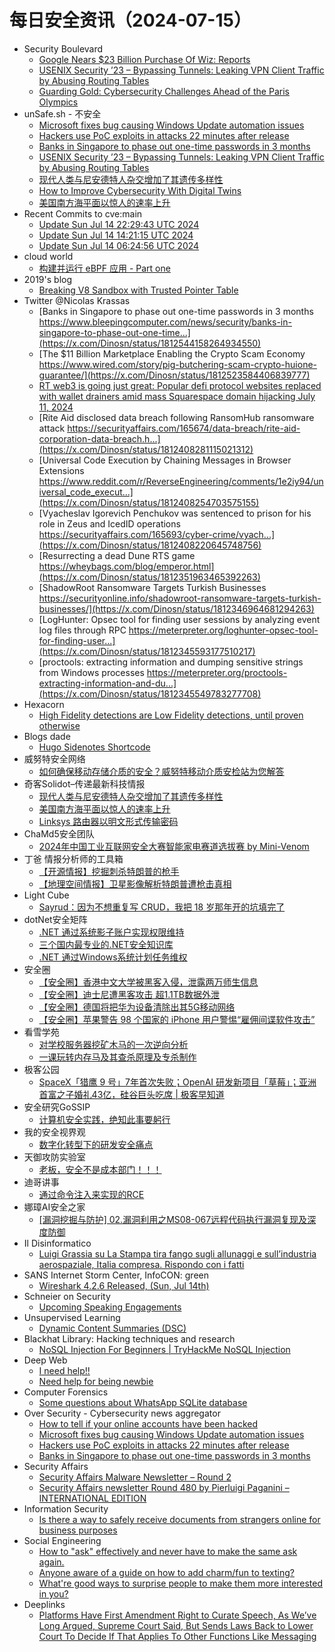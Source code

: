 # 每日安全资讯（2024-07-15）

- Security Boulevard
  - [Google Nears $23 Billion Purchase Of Wiz: Reports](https://securityboulevard.com/2024/07/google-nears-23-billion-purchase-of-wiz-reports/)
  - [USENIX Security ’23 – Bypassing Tunnels: Leaking VPN Client Traffic by Abusing Routing Tables](https://securityboulevard.com/2024/07/usenix-security-23-bypassing-tunnels-leaking-vpn-client-traffic-by-abusing-routing-tables/)
  - [Guarding Gold: Cybersecurity Challenges Ahead of the Paris Olympics](https://securityboulevard.com/2024/07/guarding-gold-cybersecurity-challenges-ahead-of-the-paris-olympics/)
- unSafe.sh - 不安全
  - [Microsoft fixes bug causing Windows Update automation issues](https://buaq.net/go-250488.html)
  - [Hackers use PoC exploits in attacks 22 minutes after release](https://buaq.net/go-250489.html)
  - [Banks in Singapore to phase out one-time passwords in 3 months](https://buaq.net/go-250490.html)
  - [USENIX Security ’23 – Bypassing Tunnels: Leaking VPN Client Traffic by Abusing Routing Tables](https://buaq.net/go-250496.html)
  - [现代人类与尼安德特人杂交增加了其遗传多样性](https://buaq.net/go-250486.html)
  - [How to Improve Cybersecurity With Digital Twins](https://buaq.net/go-250493.html)
  - [美国南方海平面以惊人的速率上升](https://buaq.net/go-250487.html)
- Recent Commits to cve:main
  - [Update Sun Jul 14 22:29:43 UTC 2024](https://github.com/trickest/cve/commit/2a149634e5a5d947402ef484ef9c5bfdd971bdb6)
  - [Update Sun Jul 14 14:21:15 UTC 2024](https://github.com/trickest/cve/commit/fd95077e7b258c693383da0aae0f2929ac01e7b5)
  - [Update Sun Jul 14 06:24:56 UTC 2024](https://github.com/trickest/cve/commit/d76c4514f3a2e4f5f84c175fa5f97f0dd06e8e86)
- cloud world
  - [构建并运行 eBPF 应用 - Part one](https://cloudsjhan.github.io/2024/07/14/%E6%9E%84%E5%BB%BA%E5%B9%B6%E8%BF%90%E8%A1%8C-eBPF-%E5%BA%94%E7%94%A8-Part-one/)
- 2019's blog
  - [Breaking V8 Sandbox with Trusted Pointer Table](https://mem2019.github.io/jekyll/update/2024/07/14/HITCON.html)
- Twitter @Nicolas Krassas
  - [Banks in Singapore to phase out one-time passwords in 3 months https://www.bleepingcomputer.com/news/security/banks-in-singapore-to-phase-out-one-time...](https://x.com/Dinosn/status/1812544158264934550)
  - [The $11 Billion Marketplace Enabling the Crypto Scam Economy https://www.wired.com/story/pig-butchering-scam-crypto-huione-guarantee/](https://x.com/Dinosn/status/1812523584406839777)
  - [RT web3 is going just great: Popular defi protocol websites replaced with wallet drainers amid mass Squarespace domain hijacking July 11, 2024](https://x.com/Dinosn/status/1812524163275649382)
  - [Rite Aid disclosed data breach following RansomHub ransomware attack https://securityaffairs.com/165674/data-breach/rite-aid-corporation-data-breach.h...](https://x.com/Dinosn/status/1812408281115021312)
  - [Universal Code Execution by Chaining Messages in Browser Extensions https://www.reddit.com/r/ReverseEngineering/comments/1e2iy94/universal_code_execut...](https://x.com/Dinosn/status/1812408254703575155)
  - [Vyacheslav Igorevich Penchukov was sentenced to prison for his role in Zeus and IcedID operations https://securityaffairs.com/165693/cyber-crime/vyach...](https://x.com/Dinosn/status/1812408220645748756)
  - [Resurrecting a dead Dune RTS game https://wheybags.com/blog/emperor.html](https://x.com/Dinosn/status/1812351963465392263)
  - [ShadowRoot Ransomware Targets Turkish Businesses https://securityonline.info/shadowroot-ransomware-targets-turkish-businesses/](https://x.com/Dinosn/status/1812346964681294263)
  - [LogHunter: Opsec tool for finding user sessions by analyzing event log files through RPC https://meterpreter.org/loghunter-opsec-tool-for-finding-user...](https://x.com/Dinosn/status/1812345593177510217)
  - [proctools: extracting information and dumping sensitive strings from Windows processes https://meterpreter.org/proctools-extracting-information-and-du...](https://x.com/Dinosn/status/1812345549783277708)
- Hexacorn
  - [High Fidelity detections are Low Fidelity detections, until proven otherwise](https://www.hexacorn.com/blog/2024/07/14/high-fidelity-detections-are-low-fidelity-detections-until-proven-otherwise/)
- Blogs  dade
  - [Hugo Sidenotes Shortcode](https://0xda.de/blog/2024/07/hugo-sidenotes-shortcode/)
- 威努特安全网络
  - [如何确保移动存储介质的安全？威努特移动介质安检站为您解答](https://mp.weixin.qq.com/s?__biz=MzAwNTgyODU3NQ==&mid=2651124713&idx=1&sn=4002b90225e6a9ad359d840a83f8687b&chksm=80e6e959b791604f5815a028cafb3dfbdb4b7b5777dbf26dc15f94cb6983b977da9f02adbdfe&scene=58&subscene=0#rd)
- 奇客Solidot–传递最新科技情报
  - [现代人类与尼安德特人杂交增加了其遗传多样性](https://www.solidot.org/story?sid=78689)
  - [美国南方海平面以惊人的速率上升](https://www.solidot.org/story?sid=78688)
  - [Linksys 路由器以明文形式传输密码](https://www.solidot.org/story?sid=78687)
- ChaMd5安全团队
  - [2024年中国工业互联网安全大赛智能家电赛道选拔赛 by Mini-Venom](https://mp.weixin.qq.com/s?__biz=MzIzMTc1MjExOQ==&mid=2247510681&idx=1&sn=a7b25eae740e541f7d2898799f238ed5&chksm=e89d8241dfea0b573b9a8a8fa21328665ed140a851a7a6783c3429fe3d42bcfdb139fbaab984&scene=58&subscene=0#rd)
- 丁爸 情报分析师的工具箱
  - [【开源情报】挖掘刺杀特朗普的枪手](https://mp.weixin.qq.com/s?__biz=MzI2MTE0NTE3Mw==&mid=2651145082&idx=1&sn=238ebb351adec27c4346b637de6dbbc5&chksm=f1af3440c6d8bd568e48ffe9dfe5b073ab0d3bf812f0c02d196be12377cbee75339a8c4d6398&scene=58&subscene=0#rd)
  - [【地理空间情报】卫星影像解析特朗普遭枪击真相](https://mp.weixin.qq.com/s?__biz=MzI2MTE0NTE3Mw==&mid=2651145082&idx=2&sn=752820260608dd3c028dab3557f1cf2b&chksm=f1af3440c6d8bd5687fb4fe87e18777cdb1f39bc5cab12801c99a790ef6d1c1de13d4009003c&scene=58&subscene=0#rd)
- Light Cube
  - [Sayrud：因为不想重复写 CRUD，我把 18 岁那年开的坑填完了](https://github.red/hello-sayrud/)
- dotNet安全矩阵
  - [.NET 通过系统影子账户实现权限维持](https://mp.weixin.qq.com/s?__biz=MzUyOTc3NTQ5MA==&mid=2247493300&idx=1&sn=0367b979654bb109c78c8d64694c2f3e&chksm=fa594859cd2ec14f5ab581abb2d9e46fa26334bc5861abc1dc0f685cf1c8efd96c477063b39e&scene=58&subscene=0#rd)
  - [三个国内最专业的.NET安全知识库](https://mp.weixin.qq.com/s?__biz=MzUyOTc3NTQ5MA==&mid=2247493300&idx=2&sn=0daf4e93e56cce2b942b16058bbbefb2&chksm=fa594859cd2ec14ffbd956696579dde35503b6741223c094cf65dd2da107a1b826fd7be6cdac&scene=58&subscene=0#rd)
  - [.NET 通过Windows系统计划任务维权](https://mp.weixin.qq.com/s?__biz=MzUyOTc3NTQ5MA==&mid=2247493300&idx=3&sn=2a45d35a390bc0a4a24405f862909a7e&chksm=fa594859cd2ec14f06b219cff3d311e196513b2903ad40d9d4a4182c138956753493a8385666&scene=58&subscene=0#rd)
- 安全圈
  - [【安全圈】香港中文大学被黑客入侵，泄露两万师生信息](https://mp.weixin.qq.com/s?__biz=MzIzMzE4NDU1OQ==&mid=2652062820&idx=1&sn=7a8050db86a4be5139614e0c54f637fd&chksm=f36e6824c419e1329c18f760380fe90077012675f036ebf2951fcdf12220ca3b2c6688424774&scene=58&subscene=0#rd)
  - [【安全圈】迪士尼遭黑客攻击 超1.1TB数据外泄](https://mp.weixin.qq.com/s?__biz=MzIzMzE4NDU1OQ==&mid=2652062820&idx=2&sn=4444ea2ce525d4e1c4c307c833ec0ae8&chksm=f36e6824c419e132127cdfc7c7b862c5fdfd4b716ffa77d9527888bc41899618d025800e82a9&scene=58&subscene=0#rd)
  - [【安全圈】德国将把华为设备清除出其5G移动网络](https://mp.weixin.qq.com/s?__biz=MzIzMzE4NDU1OQ==&mid=2652062820&idx=3&sn=9338c0cf0ba979f29a270f040c86ea36&chksm=f36e6824c419e132bc6499ab001cd02e925cad3397d7b1fc131dc925c002d9b87b875695b2b8&scene=58&subscene=0#rd)
  - [【安全圈】苹果警告 98 个国家的 iPhone 用户警惕“雇佣间谍软件攻击”](https://mp.weixin.qq.com/s?__biz=MzIzMzE4NDU1OQ==&mid=2652062820&idx=4&sn=6a6b338fb1e1cf4e05af040744c22b13&chksm=f36e6824c419e132275e0274c6e274738308e80cce0ca9f199dac2a8655d6a70dbf8057336b9&scene=58&subscene=0#rd)
- 看雪学苑
  - [对学校服务器挖矿木马的一次逆向分析](https://mp.weixin.qq.com/s?__biz=MjM5NTc2MDYxMw==&mid=2458563599&idx=1&sn=5f2d3ca69e2cfdee15dc9533fd7ebc90&chksm=b18d848586fa0d93e8beca0c1c56bae398128f24596952c768cc2f90d40ab7830d72ec3d34d4&scene=58&subscene=0#rd)
  - [一课玩转内存马及其查杀原理及专杀制作](https://mp.weixin.qq.com/s?__biz=MjM5NTc2MDYxMw==&mid=2458563599&idx=2&sn=a1ac76832b07238d33b11d55dc7a78b4&chksm=b18d848586fa0d93a10b08e344e549752e55c0d0713968c0ec1f75fdfac47225e39ee1095d48&scene=58&subscene=0#rd)
- 极客公园
  - [SpaceX「猎鹰 9 号」7年首次失败；OpenAI 研发新项目「草莓」；亚洲首富之子婚礼43亿，硅谷巨头吃席 | 极客早知道](https://mp.weixin.qq.com/s?__biz=MTMwNDMwODQ0MQ==&mid=2653047233&idx=1&sn=dd5f24c83067bf27b5091662b0a94f9f&chksm=7e5734774920bd61febdad254cdbf2311f2fd5bbf98f513e69e424c14c196e5ffa75f7392f33&scene=58&subscene=0#rd)
- 安全研究GoSSIP
  - [计算机安全实践，绝知此事要躬行](https://mp.weixin.qq.com/s?__biz=Mzg5ODUxMzg0Ng==&mid=2247498439&idx=1&sn=dd3b6e693f4ae9bebe4f6f99a64d1888&chksm=c063d41ef7145d08e450f5040da485279859a7d0aafd40ed496166dcba799aaffed979f054cb&scene=58&subscene=0#rd)
- 我的安全视界观
  - [数字化转型下的研发安全痛点](https://mp.weixin.qq.com/s?__biz=MzI3Njk2OTIzOQ==&mid=2247486229&idx=1&sn=d3f8279f96fa8c0f366f83a1987349d4&chksm=eb6c296ddc1ba07b90004cb68353610f932f632da9a0c6ff10d0daecdb82fda2d1e187afdf5e&scene=58&subscene=0#rd)
- 天御攻防实验室
  - [老板，安全不是成本部门！！！](https://mp.weixin.qq.com/s?__biz=MzU0MzgyMzM2Nw==&mid=2247485908&idx=1&sn=b6cff013a1e9a9599bdde63ce56ecec0&chksm=fb04cabccc7343aac55b3c43020c855bade147461fece597f730bc0460e65c5610dd0f5d988b&scene=58&subscene=0#rd)
- 迪哥讲事
  - [通过命令注入来实现的RCE](https://mp.weixin.qq.com/s?__biz=MzIzMTIzNTM0MA==&mid=2247495199&idx=1&sn=9f92812648bf61f9b7bf52671c8f6a9a&chksm=e8a5e47cdfd26d6a1a2c2872ba9f5dadf47759dcb32fc5f4874241ecfa10e1a2a5c6c308a604&scene=58&subscene=0#rd)
- 娜璋AI安全之家
  - [[漏洞挖掘与防护] 02.漏洞利用之MS08-067远程代码执行漏洞复现及深度防御](https://mp.weixin.qq.com/s?__biz=Mzg5MTM5ODU2Mg==&mid=2247500579&idx=1&sn=ed3c9232e67f1e244ff09da7db10d0b8&chksm=cfcf73eef8b8faf886676005ab6a5702e6e37443049fcec999ae10c3ca3db386b039b73e9a42&scene=58&subscene=0#rd)
- Il Disinformatico
  - [Luigi Grassia su La Stampa tira fango sugli allunaggi e sull’industria aerospaziale, Italia compresa. Rispondo con i fatti](http://attivissimo.blogspot.com/2024/07/luigi-grassia-su-la-stampa-tira-fango.html)
- SANS Internet Storm Center, InfoCON: green
  - [Wireshark 4.2.6 Released, (Sun, Jul 14th)](https://isc.sans.edu/diary/rss/31068)
- Schneier on Security
  - [Upcoming Speaking Engagements](https://www.schneier.com/blog/archives/2024/07/upcoming-speaking-engagements-38.html)
- Unsupervised Learning
  - [Dynamic Content Summaries (DSC)](https://danielmiessler.com/p/dynamic-content-summaries)
- Blackhat Library: Hacking techniques and research
  - [NoSQL Injection For Beginners | TryHackMe NoSQL Injection](https://www.reddit.com/r/blackhat/comments/1e301i0/nosql_injection_for_beginners_tryhackme_nosql/)
- Deep Web
  - [I need help!!](https://www.reddit.com/r/deepweb/comments/1e39xjl/i_need_help/)
  - [Need help for being newbie](https://www.reddit.com/r/deepweb/comments/1e374t7/need_help_for_being_newbie/)
- Computer Forensics
  - [Some questions about WhatsApp SQLite database](https://www.reddit.com/r/computerforensics/comments/1e33bnw/some_questions_about_whatsapp_sqlite_database/)
- Over Security - Cybersecurity news aggregator
  - [How to tell if your online accounts have been hacked](https://techcrunch.com/2024/07/14/how-to-tell-if-your-online-accounts-have-been-hacked/)
  - [Microsoft fixes bug causing Windows Update automation issues](https://www.bleepingcomputer.com/news/microsoft/microsoft-fixes-bug-causing-windows-update-automation-issues/)
  - [Hackers use PoC exploits in attacks 22 minutes after release](https://www.bleepingcomputer.com/news/security/hackers-use-poc-exploits-in-attacks-22-minutes-after-release/)
  - [Banks in Singapore to phase out one-time passwords in 3 months](https://www.bleepingcomputer.com/news/security/banks-in-singapore-to-phase-out-one-time-passwords-in-3-months/)
- Security Affairs
  - [Security Affairs Malware Newsletter – Round 2](https://securityaffairs.com/165712/malware/security-affairs-malware-newsletter-round-2.html)
  - [Security Affairs newsletter Round 480 by Pierluigi Paganini – INTERNATIONAL EDITION](https://securityaffairs.com/165703/breaking-news/security-affairs-newsletter-round-480-by-pierluigi-paganini-international-edition.html)
- Information Security
  - [Is there a way to safely receive documents from strangers online for business purposes](https://www.reddit.com/r/Information_Security/comments/1e2v2qx/is_there_a_way_to_safely_receive_documents_from/)
- Social Engineering
  - [How to "ask" effectively and never have to make the same ask again.](https://www.reddit.com/r/SocialEngineering/comments/1e34szs/how_to_ask_effectively_and_never_have_to_make_the/)
  - [Anyone aware of a guide on how to add charm/fun to texting?](https://www.reddit.com/r/SocialEngineering/comments/1e3aqss/anyone_aware_of_a_guide_on_how_to_add_charmfun_to/)
  - [What're good ways to surprise people to make them more interested in you?](https://www.reddit.com/r/SocialEngineering/comments/1e309oq/whatre_good_ways_to_surprise_people_to_make_them/)
- Deeplinks
  - [Platforms Have First Amendment Right to Curate Speech, As We’ve Long Argued, Supreme Court Said, But Sends Laws Back to Lower Court To Decide If That Applies To Other Functions Like Messaging](https://www.eff.org/deeplinks/2024/07/platforms-have-first-amendment-right-curate-speech-weve-long-argued-supreme-1)
